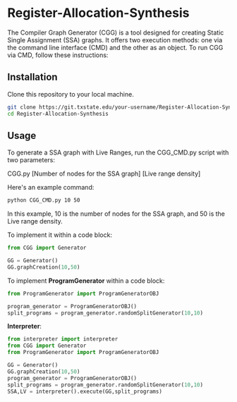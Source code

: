# Register-Allocation-Synthesis

The Compiler Graph Generator (CGG) is a tool designed for creating Static Single Assignment (SSA) graphs. It offers two execution methods: one via the command line interface (CMD) and the other as an object. To run CGG via CMD, follow these instructions:

## Installation

Clone this repository to your local machine.

   ```bash
   git clone https://git.txstate.edu/your-username/Register-Allocation-Synthesis.git
   cd Register-Allocation-Synthesis
   ```
   
## Usage
To generate a SSA graph with Live Ranges, run the CGG_CMD.py script with two parameters:

CGG.py [Number of nodes for the SSA graph] [Live range density]

Here's an example command:

   ```bash
   python CGG_CMD.py 10 50
   ```
In this example, 10 is the number of nodes for the SSA graph, and 50 is the Live range density.

To implement it within a code block:
```python
from CGG import Generator

GG = Generator()
GG.graphCreation(10,50)
```
To implement **ProgramGenerator** within a code block:
```python
from ProgramGenerator import ProgramGeneratorOBJ

program_generator = ProgramGeneratorOBJ()
split_programs = program_generator.randomSplitGenerator(10,10)
```
**Interpreter**:

```python
from interpreter import interpreter
from CGG import Generator
from ProgramGenerator import ProgramGeneratorOBJ

GG = Generator()
GG.graphCreation(10,50)
program_generator = ProgramGeneratorOBJ()
split_programs = program_generator.randomSplitGenerator(10,10)
SSA,LV = interpreter().execute(GG,split_programs)
```
